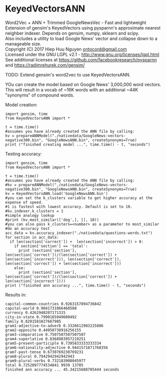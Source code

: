 # KeyedVectorsANN
Word2Vec + ANN + Trimmed GoogleNewsVec - Fast and lightweight  
Extension of gensim's KeyedVectors using pysparnn's approximate nearest neighber indexer. Depends on gensim, numpy, sklearn and scipy.  
Also includes a utility to load Google News' vector and collapse down to a manageable size.  
Copyright (C) 2017 Hiep Huu Nguyen <ontocord@gmail.com>  
Licensed under the GNU LGPL v2.1 - http://www.gnu.org/licenses/lgpl.html  
See additional licenses at https://github.com/facebookresearch/pysparnn and https://radimrehurek.com/gensim/  

TODO: Extend gensim's word2vec to use KeyedVectorsANN. 

YOu can create the model based on Google News' 3,000,000 word vectors. This will result in a vocab of ~16K words with an additional ~44K "synonyms" of compound words.  

Model creation:

~~~
import gensim, time
from KeyedVectorsANN import *

t = time.time()    
#assumes you have already created the ANN file by calling:
kv = prepareANNModel("./nativedata/GoogleNews-vectors-negative300.bin", "GoogleNewsANN.bin", createSynonyms=True)
print ("finished creating model ...", time.time() - t, "seconds")        

~~~

Testing accuracy:
~~~ 
import gensim, time
from KeyedVectorsANN import *

t = time.time()    
#assumes you have already created the ANN file by calling:
#kv = prepareANNModel("./nativedata/GoogleNews-vectors-negative300.bin", "GoogleNewsANN.bin", createSynonyms=True)
kv = KeyedVectorsANN.load('GoogleNewsANN.bin')
#you can set the k_clusters variable to get higher accuracy at the expense of speed. 
#1 is fastest with lowest accuracy. Default is set to 10.
#kv.indexer.k_clusters = 1 
#simple analogy lookup
#print (kv.most_similar(['dog',], [], 10))
#you can also pass k_clusters=<number> as a parameter to most_similar
#do an accuracy test
acc_data = kv.accuracy_indexer("./nativedata/questions-words.txt")
for section in acc_data:
  if len(section['correct']) +  len(section['incorrect']) > 0:
    if section['section'] == 'total':
      print (section['section'], len(section['correct'])/(len(section['correct']) +  len(section['incorrect'])), len(section['correct']),  len(section['correct']) + len(section['incorrect']))
    else:
      print (section['section'], len(section['correct'])/(len(section['correct']) +  len(section['incorrect'])))
print ("finished ann accuracy ...", time.time() - t, "seconds")        

~~~ 

Results in:
 
~~~
capital-common-countries 0.9263157894736842
capital-world 0.9041731066460588
currency 0.4262948207171315
city-in-state 0.7990165949600492
family 0.8201581027667985
gram1-adjective-to-adverb 0.3326612903225806
gram2-opposite 0.44950738916256155
gram3-comparative 0.7507507507507507
gram4-superlative 0.8368983957219251
gram5-present-participle 0.7395833333333334
gram6-nationality-adjective 0.9441571871768356
gram7-past-tense 0.6730769230769231
gram8-plural 0.7942942942942943
gram9-plural-verbs 0.732183908045977
total 0.7252097774534841 9939 13705
finished ann accuracy ... 45.34215688705444 seconds
~~~
